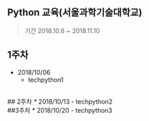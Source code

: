 ## Python 교육(서울과학기술대학교)

> 기간 2018.10.6 ~ 2018.11.10

## 1주차
* 2018/10/06
    - techpython1

<br>
## 2주차
* 2018/10/13
    - techpython2

<br>
##3주차
* 2018/10/20
    - techpython3

<br>
